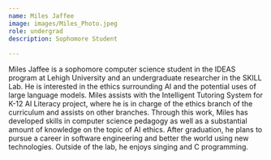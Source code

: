 ```yaml
---
name: Miles Jaffee
image: images/Miles_Photo.jpeg
role: undergrad
description: Sophomore Student
  
---
```


Miles Jaffee is a sophomore computer science student in the IDEAS program at Lehigh University and an undergraduate researcher in the SKILL Lab. He is interested in the ethics surrounding AI and the potential uses of large language models. Miles assists with the Intelligent Tutoring System for K-12 AI Literacy project, where he is in charge of the ethics branch of the curriculum and assists on other branches. Through this work, Miles has developed skills in computer science pedagogy as well as a substantial amount of knowledge on the topic of AI ethics. After graduation, he plans to pursue a career in software engineering and better the world using new technologies. Outside of the lab, he enjoys singing and C programming.
